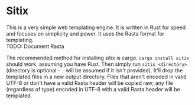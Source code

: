 # Sitix
This is a very simple web templating engine. It is written in Rust for speed and focuses on simplicity and power. It uses the Rasta format for templating.  
TODO: Document Rasta

The recommended method for installing sitix is cargo. `cargo install sitix` should work, assuming you have Rust. Then simply run `sitix <directory>` (directory is optional - `.` will be assumed if it isn't provided). It'll drop the templated files in a new output directory. Files that aren't encoded in valid UTF-8 or don't have a valid Rasta header will be copied raw; any file (regardless of type) encoded in UTF-8 with a valid Rasta header will be templated.
